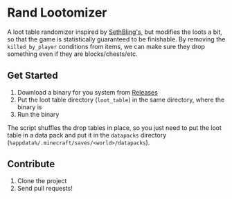# Rand Lootomizer

A loot table randomizer inspired by [SethBling's](https://www.youtube.com/watch?v=3JEXAZOrykQ), but modifies the loots a bit, so that the game is statistically guaranteed to be finishable. By removing the `killed_by_player` conditions from items, we can make sure they drop something even if they are blocks/chests/etc.

## Get Started

1. Download a binary for you system from [Releases](https://github.com/geiszla/rand-lootomizer/releases)
2. Put the loot table directory (`loot_table`) in the same directory, where the binary is
3. Run the binary

The script shuffles the drop tables in place, so you just need to put the loot table in a data pack and put it in the `datapacks` directory (`%appdata%/.minecraft/saves/<world>/datapacks`).

## Contribute

1. Clone the project
2. Send pull requests!
